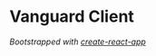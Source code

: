 # Vanguard Client

_Bootstrapped with [create-react-app](https://github.com/facebook/create-react-app)_
